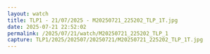 ```yaml
---
layout: watch
title: TLP1 - 21/07/2025 - M20250721_225202_TLP_1T.jpg
date: 2025-07-21 22:52:02
permalink: /2025/07/21/watch/M20250721_225202_TLP_1
capture: TLP1/2025/202507/20250721/M20250721_225202_TLP_1T.jpg
---
```

